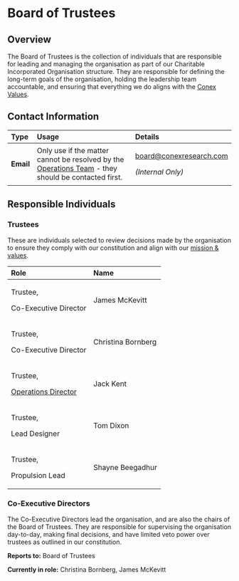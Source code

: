 # Board of Trustees

## Overview

The Board of Trustees is the collection of individuals that are responsible for leading and managing the organisation as part of our Charitable Incorporated Organisation structure. They are responsible for defining the long-term goals of the organisation, holding the leadership team accountable, and ensuring that everything we do aligns with the [Conex Values](../mission-and-values/).



## Contact Information

<table>
  <thead>
    <tr>
      <th style="text-align:left">Type</th>
      <th style="text-align:left">Usage</th>
      <th style="text-align:left">Details</th>
    </tr>
  </thead>
  <tbody>
    <tr>
      <td style="text-align:left"><b>Email</b>
      </td>
      <td style="text-align:left">Only use if the matter cannot be resolved by the <a href="operations-team.md">Operations Team</a> -
        they should be contacted first.</td>
      <td style="text-align:left">
        <p><a href="mailto:board@conexresearch.com">board@conexresearch.com</a>
        </p>
        <p><em>(Internal Only)</em>
        </p>
      </td>
    </tr>
  </tbody>
</table>

## Responsible Individuals

### Trustees

These are individuals selected to review decisions made by the organisation to ensure they comply with our constitution and align with our [mission & values](../mission-and-values/).

<table>
  <thead>
    <tr>
      <th style="text-align:left">Role</th>
      <th style="text-align:left">Name</th>
    </tr>
  </thead>
  <tbody>
    <tr>
      <td style="text-align:left">
        <p>Trustee,</p>
        <p>Co-Executive Director</p>
      </td>
      <td style="text-align:left">James McKevitt</td>
    </tr>
    <tr>
      <td style="text-align:left">
        <p>Trustee,</p>
        <p>Co-Executive Director</p>
      </td>
      <td style="text-align:left">Christina Bornberg</td>
    </tr>
    <tr>
      <td style="text-align:left">
        <p>Trustee,</p>
        <p><a href="operations-team.md#operations-director">Operations Director</a>
        </p>
      </td>
      <td style="text-align:left">Jack Kent</td>
    </tr>
    <tr>
      <td style="text-align:left">
        <p>Trustee,</p>
        <p>Lead Designer</p>
      </td>
      <td style="text-align:left">Tom Dixon</td>
    </tr>
    <tr>
      <td style="text-align:left">
        <p>Trustee,</p>
        <p>Propulsion Lead</p>
      </td>
      <td style="text-align:left">Shayne Beegadhur</td>
    </tr>
  </tbody>
</table>

### Co-Executive Directors

The Co-Executive Directors lead the organisation, and are also the chairs of the Board of Trustees. They are responsible for supervising the organisation day-to-day, making final decisions, and have limited veto power over trustees as outlined in our constitution.

**Reports to:** Board of Trustees

**Currently in role:** Christina Bornberg, James McKevitt

